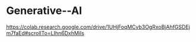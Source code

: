# Generative--AI
https://colab.research.google.com/drive/1UHjFoqMCvb3OgRxoBjAhfGSDEjm7faEd#scrollTo=LIhn6DxhMils
